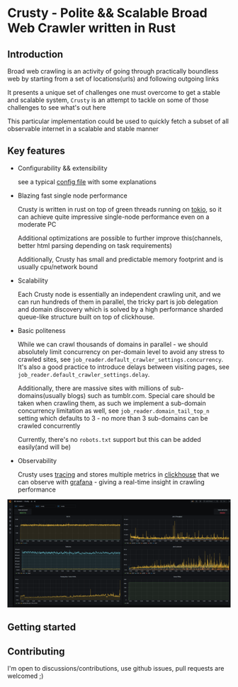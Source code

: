 # Crusty - Polite && Scalable Broad Web Crawler written in Rust

## Introduction
Broad web crawling is an activity of going through practically boundless web by starting from a set of locations(urls) and following outgoing links

It presents a unique set of challenges one must overcome to get a stable and scalable system, `Crusty` is an attempt to tackle on some of those challenges to see what's out here

This particular implementation could be used to quickly fetch a subset of all observable internet in a scalable and stable manner

## Key features 
- Configurability && extensibility
  
  see a typical [config file](config.yaml) with some explanations
  
- Blazing fast single node performance
  
  Crusty is written in rust on top of green threads running on [tokio](https://github.com/tokio-rs/tokio), so it can achieve quite impressive single-node performance even on a moderate PC
  
  Additional optimizations are possible to further improve this(channels, better html parsing depending on task requirements)
  
  Additionally, Crusty has small and predictable memory footprint and is usually cpu/network bound
  
- Scalability
  
  Each Crusty node is essentially an independent crawling unit, and we can run hundreds of them in parallel, 
  the tricky part is job delegation and domain discovery which is solved by a high performance sharded queue-like structure built on top of clickhouse.
  
- Basic politeness
  
  While we can crawl thousands of domains in parallel - we should absolutely limit concurrency on per-domain level
  to avoid any stress to crawled sites, see `job_reader.default_crawler_settings.concurrency`.
  It's also a good practice to introduce delays between visiting pages, see `job_reader.default_crawler_settings.delay`.
  
  Additionally, there are massive sites with millions of sub-domains(usually blogs) such as tumblr.com.
  Special care should be taken when crawling them, as such we implement a sub-domain concurrency limitation as well, see `job_reader.domain_tail_top_n` setting which defaults to 3 - no more than 3 sub-domains can be crawled concurrently
  
  Currently, there's no `robots.txt` support but this can be added easily(and will be)
  
- Observability
  
  Crusty uses [tracing](https://github.com/tokio-rs/tracing) and stores multiple metrics in 
[clickhouse](https://github.com/ClickHouse/ClickHouse) 
that we can observe with [grafana](https://github.com/grafana/grafana) - giving a real-time insight in crawling performance

![example](./resources/grafana.png)

## Getting started

## Contributing

I'm open to discussions/contributions, use github issues, pull requests are welcomed ;)